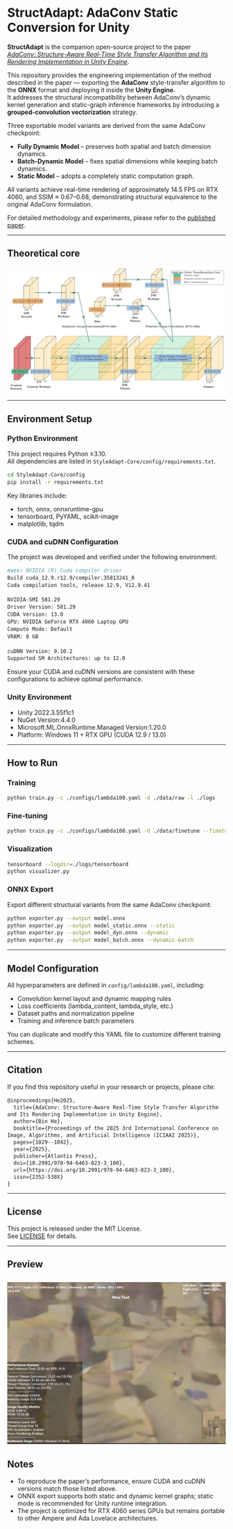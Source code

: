 # StructAdapt: AdaConv Static Conversion for Unity

**StructAdapt** is the companion open-source project to the paper  
[*AdaConv: Structure-Aware Real-Time Style Transfer Algorithm and Its Rendering Implementation in Unity Engine*](https://doi.org/10.2991/978-94-6463-823-3_100).

This repository provides the engineering implementation of the method described in the paper — exporting the **AdaConv** style-transfer algorithm to the **ONNX** format and deploying it inside the **Unity Engine**.  
It addresses the structural incompatibility between AdaConv’s dynamic kernel generation and static-graph inference frameworks by introducing a **grouped-convolution vectorization** strategy.

Three exportable model variants are derived from the same AdaConv checkpoint:

- **Fully Dynamic Model** – preserves both spatial and batch dimension dynamics.  
- **Batch-Dynamic Model** – fixes spatial dimensions while keeping batch dynamics.  
- **Static Model** – adopts a completely static computation graph.

All variants achieve real-time rendering of approximately 14.5 FPS on RTX 4060, and SSIM ≈ 0.67–0.68, demonstrating structural equivalence to the original AdaConv formulation.

For detailed methodology and experiments, please refer to the [published paper](https://doi.org/10.2991/978-94-6463-823-3_100).

---

## Theoretical core
![adaconv_static_core](./image/core.png)

---

## Environment Setup

### Python Environment
This project requires Python ≥3.10.  
All dependencies are listed in `StyleAdapt-Core/config/requirements.txt`.

```bash
cd StyleAdapt-Core/config
pip install -r requirements.txt
```

Key libraries include:
- torch, onnx, onnxruntime-gpu
- tensorboard, PyYAML, scikit-image
- matplotlib, tqdm

### CUDA and cuDNN Configuration

The project was developed and verified under the following environment:

```markdown
nvcc: NVIDIA (R) Cuda compiler driver
Build cuda_12.9.r12.9/compiler.35813241_0
Cuda compilation tools, release 12.9, V12.9.41

NVIDIA-SMI 581.29
Driver Version: 581.29
CUDA Version: 13.0
GPU: NVIDIA GeForce RTX 4060 Laptop GPU
Compute Mode: Default
VRAM: 8 GB

cuDNN Version: 9.10.2
Supported SM Architectures: up to 12.0
```
Ensure your CUDA and cuDNN versions are consistent with these configurations to achieve optimal performance.

### Unity Environment
- Unity 2022.3.55f1c1
- NuGet Version:4.4.0
- Microsoft.ML.OnnxRuntime.Managed Version:1.20.0
- Platform: Windows 11 + RTX GPU (CUDA 12.9 / 13.0)

---

## How to Run

### Training
```bash
python train.py -c ./configs/lambda100.yaml -d ./data/raw -l ./logs
```

### Fine-tuning
```bash
python train.py -c ./configs/lambda100.yaml -d ./data/finetune --finetune
```

### Visualization
```bash
tensorboard --logdir=./logs/tensorboard
python visualizer.py
```

### ONNX Export
Export different structural variants from the same AdaConv checkpoint:

```bash
python exporter.py --output model.onnx
python exporter.py --output model_static.onnx --static
python exporter.py --output model_dyn.onnx --dynamic
python exporter.py --output model_batch.onnx --dynamic-batch
```

---

## Model Configuration

All hyperparameters are defined in `config/lambda100.yaml`, including:
- Convolution kernel layout and dynamic mapping rules  
- Loss coefficients (lambda_content, lambda_style, etc.)  
- Dataset paths and normalization pipeline  
- Training and inference batch parameters

You can duplicate and modify this YAML file to customize different training schemes.

---

## Citation

If you find this repository useful in your research or projects, please cite:

```
@inproceedings{He2025,
  title={AdaConv: Structure-Aware Real-Time Style Transfer Algorithm and Its Rendering Implementation in Unity Engine},
  author={Bin He},
  booktitle={Proceedings of the 2025 3rd International Conference on Image, Algorithms, and Artificial Intelligence (ICIAAI 2025)},
  pages={1029--1042},
  year={2025},
  publisher={Atlantis Press},
  doi={10.2991/978-94-6463-823-3_100},
  url={https://doi.org/10.2991/978-94-6463-823-3_100},
  issn={2352-538X}
}
```

---

## License
This project is released under the MIT License.  
See [LICENSE](./LICENSE) for details.

---

## Preview
![Preview image](./image/Preview.png)
---
## Notes
- To reproduce the paper’s performance, ensure CUDA and cuDNN versions match those listed above.  
- ONNX export supports both static and dynamic kernel graphs; static mode is recommended for Unity runtime integration.  
- The project is optimized for RTX 4060 series GPUs but remains portable to other Ampere and Ada Lovelace architectures.
